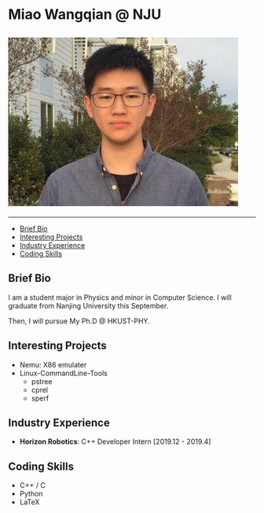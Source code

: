 # Miao Wangqian @ NJU

<!-- <html>
    <table width="600" border="0"cellspacing="0" cellpadding="0">
        <tr>
            <td width="300">
            <img src="./pic/1.jpg"width=300 height=160  />
            </td>
            <td width="486" valign="middle">
                <ul>
                    <li> Nanjing University, Nanjing</li>
                    <li> Kuang Yaming Honors School</li>
                    <li> 163, Xianlin Road</li>
                </ul>
            </td>
        </tr>
    </table>
</html> -->

<!-- <div  align="center">
    <img src="./pic/1.jpg"width=300 height=200 />
</div> -->

<h2><img src="/pic/1.jpg" alt="" /></h2>

---
<!-- TOC -->

- [Brief Bio](#brief-bio)
- [Interesting Projects](#interesting-projects)
- [Industry Experience](#industry-experience)
- [Coding Skills](#coding-skills)

<!-- /TOC -->

## Brief Bio

I am a student major in Physics and minor in Computer Science.
I will graduate from Nanjing University this September.

Then, I will pursue My Ph.D @ HKUST-PHY.

## Interesting Projects

- Nemu: X86 emulater
- Linux-CommandLine-Tools
  - pstree
  - cprel
  - sperf

## Industry Experience

- **Horizon Robotics**: C++ Developer Intern [2019.12 - 2019.4]

## Coding Skills

- C++ / C
- Python
- LaTeX